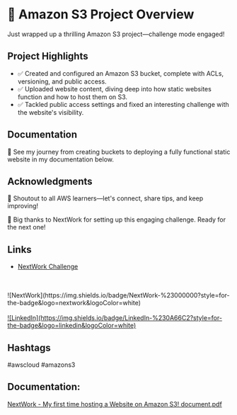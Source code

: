 # 🚀 Amazon S3 Project Overview

Just wrapped up a thrilling Amazon S3 project—challenge mode engaged!

## Project Highlights
- ✅ Created and configured an Amazon S3 bucket, complete with ACLs, versioning, and public access.
- ✅ Uploaded website content, diving deep into how static websites function and how to host them on S3.
- ✅ Tackled public access settings and fixed an interesting challenge with the website's visibility.

## Documentation
📸 See my journey from creating buckets to deploying a fully functional static website in my documentation below.

## Acknowledgments
📢 Shoutout to all AWS learners—let's connect, share tips, and keep improving!

🙏 Big thanks to NextWork for setting up this engaging challenge. Ready for the next one!

## Links

- [NextWork Challenge](https://link.nextwork.org/linkedin)  
<br>  
<br>  
![NextWork](https://img.shields.io/badge/NextWork-%23000000?style=for-the-badge&logo=nextwork&logoColor=white)

<br>  
<br>  

<a href="https://www.linkedin.com/*random txt*/UID-*Number*">
  ![LinkedIn](https://img.shields.io/badge/LinkedIn-%230A66C2?style=for-the-badge&logo=linkedin&logoColor=white)
</a>

## Hashtags
#awscloud #amazons3

## Documentation:

[NextWork - My first time hosting a Website on Amazon S3! document.pdf](https://github.com/user-attachments/files/17460439/NextWork.-.My.first.time.hosting.a.Website.on.Amazon.S3.document.pdf)


